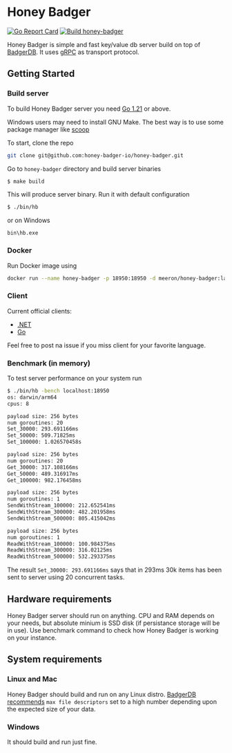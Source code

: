 # Honey Badger

[![Go Report Card](https://goreportcard.com/badge/github.com/honey-badger-io/honey-badger)](https://goreportcard.com/report/github.com/honey-badger-io/honey-badger)
[![Build honey-badger](https://github.com/honey-badger-io/honey-badger/actions/workflows/ci.yml/badge.svg)](https://github.com/honey-badger-io/honey-badger/actions/workflows/ci.yml)

Honey Badger is simple and fast key/value db server build on top of [BadgerDB](https://github.com/dgraph-io/badger). It uses [gRPC](https://grpc.io/) as transport protocol.

## Getting Started
### Build server
To build Honey Badger server you need [Go 1.21](https://go.dev/dl/) or above.

Windows users may need to install GNU Make. The best way is to use some package manager like [scoop](https://scoop.sh/#/apps?q=make)

To start, clone the repo

```sh
git clone git@github.com:honey-badger-io/honey-badger.git
```

Go to `honey-badger` directory and build server binaries
```sh
$ make build
```

This will produce server binary. Run it with default configuration
```sh
$ ./bin/hb
```

or on Windows
```
bin\hb.exe
```

### Docker

Run Docker image using
```sh
docker run --name honey-badger -p 18950:18950 -d meeron/honey-badger:latest
```

### Client
Current official clients:
* [.NET](https://www.nuget.org/packages/HoneyBadger.Client)
* [Go](https://pkg.go.dev/github.com/honey-badger-io/go-client)

Feel free to post na issue if you miss client for your favorite language.

### Benchmark (in memory)
To test server performance on your system run
```sh
$ ./bin/hb -bench localhost:18950
os: darwin/arm64
cpus: 8

payload size: 256 bytes
num goroutines: 20
Set_30000: 293.691166ms
Set_50000: 509.71825ms
Set_100000: 1.026570458s

payload size: 256 bytes
num goroutines: 20
Get_30000: 317.108166ms
Get_50000: 489.316917ms
Get_100000: 982.176458ms

payload size: 256 bytes
num goroutines: 1
SendWithStream_100000: 212.652541ms
SendWithStream_300000: 482.201958ms
SendWithStream_500000: 805.415042ms

payload size: 256 bytes
num goroutines: 1
ReadWithStream_100000: 100.984375ms
ReadWithStream_300000: 316.02125ms
ReadWithStream_500000: 532.293375ms
```

The result `Set_30000: 293.691166ms` says that in 293ms 30k items has been sent to server
using 20 concurrent tasks.

## Hardware requirements
Honey Badger server should run on anything. CPU and RAM depends on your needs, but absolute minium is SSD disk (if persistance storage will be in use). Use benchmark command to check how Honey Badger is working on your instance.

## System requirements
### Linux and Mac
Honey Badger should build and run on any Linux distro. [BadgerDB recommends](https://dgraph.io/docs/badger/faq/#are-there-any-linux-specific-settings-that-i-should-use) `max file descriptors` set to a high number depending upon the expected size of your data.

### Windows
It should build and run just fine.
